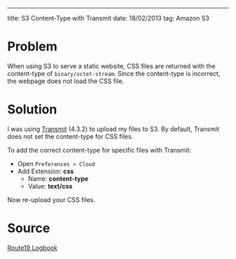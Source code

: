 --- 
title: S3 Content-Type with Transmit
date: 18/02/2013
tag: Amazon S3

# Problem

When using S3 to serve a static website, CSS files are returned with the
content-type of `binary/octet-stream`. Since the content-type is incorrect, the
webpage does not load the CSS file.

# Solution

I was using [Transmit][transmit-url] (4.3.2) to upload my files to S3. By default,
Transmit does not set the content-type for CSS files.

To add the correct content-type for specific files with Transmit:

  - Open `Preferences > Cloud`
  - Add Extension: __css__
    - Name: __content-type__
    - Value: __text/css__

Now re-upload your CSS files.

# Source

[Route19 Logbook][source-url]

  [transmit-url]: http://panic.com/transmit/
  [source-url]: http://logbook.route19.com/post/8827368890/amazon-s3-content-type-problems-with-transmit
